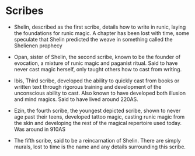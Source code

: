 # Scribes 

- Shelin, described as the first scribe, details how to write in runic, laying the foundations for runic magic. A chapter has been lost with time, some speculate that Shelin predicted the weave in something called the Shelienen prophecy  

- Opan, sister of Shelin, the second scribe, known to be the founder of evocation, a mixture of runic magic and paganist ritual. Said to have never cast magic herself, only taught others how to cast from writing. 
  
- Ibis, Third scribe, developed the ability to quickly cast from books or written text through rigorous training and development of the unconscious ability to cast. Also known to have developed both illusion and mind magics. Said to have lived around 220AS.

- Ezin, the fourth scribe, the youngest depicted scribe, shown to never age past their teens, developed tattoo magic, casting runic magic from the skin and developing the rest of the magical repertoire used today. Was around in 910AS
  
- The fifth scribe, said to be a reincarnation of Shelin. There are simply murals, lost to time is the name and any details surrounding this scribe.